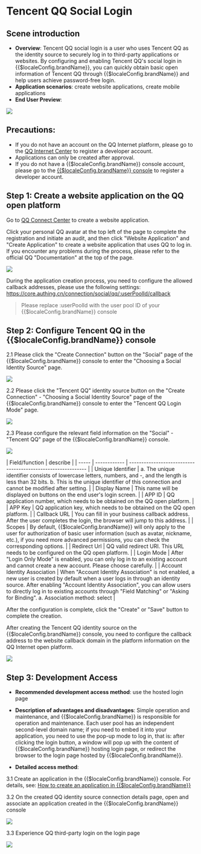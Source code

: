 # Tencent QQ Social Login

<LastUpdated/>

## Scene introduction

- **Overview**: Tencent QQ social login is a user who uses Tencent QQ as the identity source to securely log in to third-party applications or websites. By configuring and enabling Tencent QQ's social login in {{$localeConfig.brandName}}, you can quickly obtain basic open information of Tencent QQ through {{$localeConfig.brandName}} and help users achieve password-free login.
- **Application scenarios**: create website applications, create mobile applications
- **End User Preview**:

<img src="./images/qq_1.png" >



## Precautions:

- If you do not have an account on the QQ Internet platform, please go to the [QQ Internet Center](https://connect.qq.com/manage.html#/) to register a developer account.
- Applications can only be created after approval.
- If you do not have a {{$localeConfig.brandName}} console account, please go to the [{{$localeConfig.brandName}} console](https://authing.cn/) to register a developer account.


## Step 1: Create a website application on the QQ open platform

Go to [QQ Connect Center](https://connect.qq.com/manage.html#/) to create a website application.

Click your personal QQ avatar at the top left of the page to complete the registration and initiate an audit, and then click "Website Application" and "Create Application" to create a website application that uses QQ to log in. If you encounter any problems during the process, please refer to the official QQ "Documentation" at the top of the page.

<img src="./images/qq_2.png" >

During the application creation process, you need to configure the allowed callback addresses, please use the following settings: https://core.authing.cn/connection/social/qq/:userPoolId/callback

> Please replace :userPoolId with the user pool ID of your {{$localeConfig.brandName}} console


## Step 2: Configure Tencent QQ in the {{$localeConfig.brandName}} console

2.1 Please click the "Create Connection" button on the "Social" page of the {{$localeConfig.brandName}} console to enter the "Choosing a Social Identity Source" page.

<img src="./images/qq_3.png" >

2.2 Please click the "Tencent QQ" identity source button on the "Create Connection" - "Choosing a Social Identity Source" page of the {{$localeConfig.brandName}} console to enter the "Tencent QQ Login Mode" page.

<img src="./images/qq_4.png" >

2.3 Please configure the relevant field information on the "Social" - "Tencent QQ" page of the {{$localeConfig.brandName}} console.

<img src="./images/qq_5.png" >

| Field/function    | describe                                                     |
| ----- | ------------ | ------------------------------------------------------------ |
| Unique Identifier | a. The unique identifier consists of lowercase letters, numbers, and -, and the length is less than 32 bits. b. This is the unique identifier of this connection and cannot be modified after setting. |
| Display Name | This name will be displayed on buttons on the end user's login screen. |
| APP ID | QQ application number, which needs to be obtained on the QQ open platform. |
| APP Key | QQ application key, which needs to be obtained on the QQ open platform.                  |
| Callback URL | You can fill in your business callback address. After the user completes the login, the browser will jump to this address. |
| Scopes | By default, {{$localeConfig.brandName}} will only apply to the user for authorization of basic user information (such as avatar, nickname, etc.), if you need more advanced permissions, you can check the corresponding options. |
| Redirect Url | QQ valid redirect URI. This URL needs to be configured on the QQ open platform. |
| Login Mode | After "Login Only Mode" is enabled, you can only log in to an existing account and cannot create a new account. Please choose carefully. |
| Account Identity Association | When "Account Identity Association" is not enabled, a new user is created by default when a user logs in through an identity source. After enabling "Account Identity Association", you can allow users to directly log in to existing accounts through "Field Matching" or "Asking for Binding". a. Association method: select |

After the configuration is complete, click the "Create" or "Save" button to complete the creation.

After creating the Tencent QQ identity source on the {{$localeConfig.brandName}} console, you need to configure the callback address to the website callback domain in the platform information on the QQ Internet open platform.

<img src="./images/qq_6.png" >

## Step 3: Development Access

- **Recommended development access method**: use the hosted login page

- **Description of advantages and disadvantages**: Simple operation and maintenance, and {{$localeConfig.brandName}} is responsible for operation and maintenance. Each user pool has an independent second-level domain name; if you need to embed it into your application, you need to use the pop-up mode to log in, that is: after clicking the login button, a window will pop up with the content of {{$localeConfig.brandName}} hosting login page, or redirect the browser to the login page hosted by {{$localeConfig.brandName}}.


- **Detailed access method**:

3.1 Create an application in the {{$localeConfig.brandName}} console. For details, see: [How to create an application in {{$localeConfig.brandName}}](https://docs.authing.cn/v2/en/guides/app/create-app.html)

3.2 On the created QQ identity source connection details page, open and associate an application created in the {{$localeConfig.brandName}} console

<img src="./images/qq_7.png" >

3.3 Experience QQ third-party login on the login page

<img src="./images/qq_8.png" >
